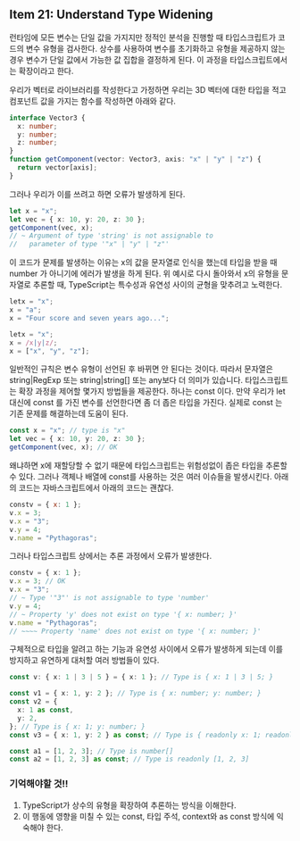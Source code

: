 ## Item 21: Understand Type Widening

런타임에 모든 변수는 단일 값을 가지지만 정적인 분석을 진행할 때 타입스크립트가 코드의 변수 유형을 검사한다. 상수를 사용하여 변수를 초기화하고 유형을 제공하지 않는 경우 변수가 단일 값에서 가능한 값 집합을 결정하게 된다. 이 과정을 타입스크립트에서는 확장이라고 한다.

우리가 벡터로 라이브러리를 작성한다고 가정하면 우리는 3D 벡터에 대한 타입을 적고 컴포넌트 값을 가지는 함수를 작성하면 아래와 같다.

```typescript
interface Vector3 {
  x: number;
  y: number;
  z: number;
}
function getComponent(vector: Vector3, axis: "x" | "y" | "z") {
  return vector[axis];
}
```

그러나 우리가 이를 쓰려고 하면 오류가 발생하게 된다.

```typescript
let x = "x";
let vec = { x: 10, y: 20, z: 30 };
getComponent(vec, x);
// ~ Argument of type 'string' is not assignable to
//   parameter of type '"x" | "y" | "z"'
```

이 코드가 문제를 발생하는 이유는 x의 값을 문자열로 인식을 했는데 타입을 받을 때 number 가 아니기에 에러가 발생을 하게 된다. 위 예시로 다시 돌아와서 x의 유형을 문자열로 추론할 때, TypeScript는 특수성과 유연성 사이의 균형을 맞추려고 노력한다.

```typescript
letx = "x";
x = "a";
x = "Four score and seven years ago...";

letx = "x";
x = /x|y|z/;
x = ["x", "y", "z"];
```

일반적인 규칙은 변수 유형이 선언된 후 바뀌면 안 된다는 것이다. 따라서 문자열은 string|RegExp 또는 string|string[] 또는 any보다 더 의미가 있습니다. 타입스크립트는 확장 과정을 제어할 몇가지 방법들을 제공한다. 하나는 const 이다. 만약 우리가 let 대신에 const 를 가진 변수를 선언한다면 좀 더 좁은 타입을 가진다. 실제로 const 는 기존 문제를 해결하는데 도움이 된다.

```typescript
const x = "x"; // type is "x"
let vec = { x: 10, y: 20, z: 30 };
getComponent(vec, x); // OK
```

왜냐하면 x에 재할당할 수 없기 때문에 타입스크립트는 위험성없이 좁은 타입을 추론할 수 있다. 그러나 객체나 배열에 const를 사용하는 것은 여러 이슈들을 발생시킨다. 아래의 코드는 자바스크립트에서 아래의 코드는 괜찮다.

```javascript
constv = { x: 1 };
v.x = 3;
v.x = "3";
v.y = 4;
v.name = "Pythagoras";
```

그러나 타입스크립트 상에서는 추론 과정에서 오류가 발생한다.

```typescript
constv = { x: 1 };
v.x = 3; // OK
v.x = "3";
// ~ Type '"3"' is not assignable to type 'number'
v.y = 4;
// ~ Property 'y' does not exist on type '{ x: number; }'
v.name = "Pythagoras";
// ~~~~ Property 'name' does not exist on type '{ x: number; }'
```

구체적으로 타입을 알려고 하는 기능과 유연성 사이에서 오류가 발생하게 되는데 이를 방지하고 유연하게 대처할 여러 방법들이 있다.

```typescript
const v: { x: 1 | 3 | 5 } = { x: 1 }; // Type is { x: 1 | 3 | 5; }
```

```typescript
const v1 = { x: 1, y: 2 }; // Type is { x: number; y: number; }
const v2 = {
  x: 1 as const,
  y: 2,
}; // Type is { x: 1; y: number; }
const v3 = { x: 1, y: 2 } as const; // Type is { readonly x: 1; readonly y: 2; }
```

```typescript
const a1 = [1, 2, 3]; // Type is number[]
const a2 = [1, 2, 3] as const; // Type is readonly [1, 2, 3]
```

### 기억해야할 것!!

1. TypeScript가 상수의 유형을 확장하여 추론하는 방식을 이해한다.
2. 이 행동에 영향을 미칠 수 있는 const, 타입 주석, context와 as const 방식에 익숙해야 한다.
